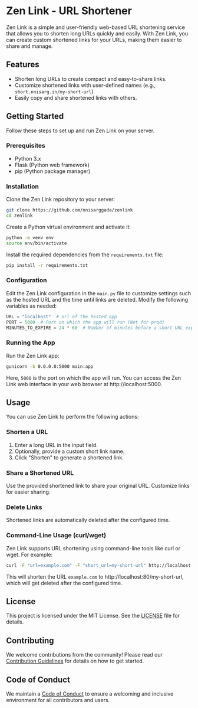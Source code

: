 # Zen Link - URL Shortener

Zen Link is a simple and user-friendly web-based URL shortening service that allows you to shorten long URLs quickly and easily. With Zen Link, you can create custom shortened links for your URLs, making them easier to share and manage.

## Features

- Shorten long URLs to create compact and easy-to-share links.
- Customize shortened links with user-defined names (e.g., `short.nnisarg.in/my-short-url`).
- Easily copy and share shortened links with others.

## Getting Started

Follow these steps to set up and run Zen Link on your server.

### Prerequisites

- Python 3.x
- Flask (Python web framework)
- pip (Python package manager)

### Installation

Clone the Zen Link repository to your server:

```bash
git clone https://github.com/nnisarggada/zenlink
cd zenlink
```

Create a Python virtual environment and activate it:

```bash
python -m venv env
source env/bin/activate
```

Install the required dependencies from the `requirements.txt` file:

```bash
pip install -r requirements.txt
```

### Configuration

Edit the Zen Link configuration in the `main.py` file to customize settings such as the hosted URL and the time until links are deleted. Modify the following variables as needed:

```python
URL = "localhost"  # Url of the hosted app
PORT = 5000  # Port on which the app will run (Not for prod)
MINUTES_TO_EXPIRE = 24 * 60  # Number of minutes before a short URL expires (Default is one day)
```

### Running the App

Run the Zen Link app:

```bash
gunicorn -b 0.0.0.0:5000 main:app
```

Here, `5000` is the port on which the app will run. You can access the Zen Link web interface in your web browser at http://localhost:5000.

## Usage

You can use Zen Link to perform the following actions:

### Shorten a URL

1. Enter a long URL in the input field.
2. Optionally, provide a custom short link name.
3. Click "Shorten" to generate a shortened link.

### Share a Shortened URL

Use the provided shortened link to share your original URL. Customize links for easier sharing.

### Delete Links

Shortened links are automatically deleted after the configured time.

### Command-Line Usage (curl/wget)

Zen Link supports URL shortening using command-line tools like curl or wget. For example:

```bash
curl -F "url=example.com" -F "short_url=my-short-url" http://localhost:80/shorten
```

This will shorten the URL `example.com` to http://localhost:80/my-short-url, which will get deleted after the configured time.

## License

This project is licensed under the MIT License. See the [LICENSE](LICENSE) file for details.

## Contributing

We welcome contributions from the community! Please read our [Contribution Guidelines](CONTRIBUTING.md) for details on how to get started.

## Code of Conduct

We maintain a [Code of Conduct](CODE_OF_CONDUCT.md) to ensure a welcoming and inclusive environment for all contributors and users.
